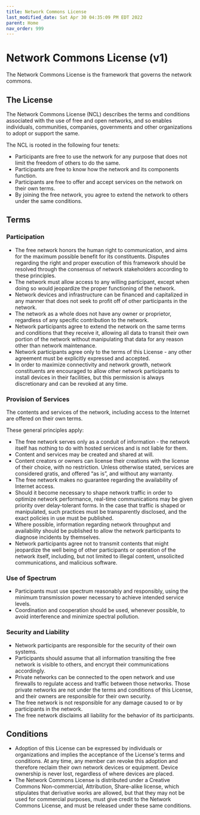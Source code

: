 ```yaml
---
title: Network Commons License
last_modified_date: Sat Apr 30 04:35:09 PM EDT 2022
parent: Home
nav_order: 999
---
```


# Network Commons License (v1)

The Network Commons License is the framework that governs the network commons.

## The License

The Network Commons License (NCL) describes the terms and conditions associated with the use of free and open networks, and so enables individuals, communities, companies, governments and other organizations to adopt or support the same.

The NCL is rooted in the following four tenets:

- Participants are free to use the network for any purpose that does not limit the freedom of
others to do the same.
- Participants are free to know how the network and its components function.
- Participants are free to offer and accept services on the network on their own terms.
- By joining the free network, you agree to extend the network to others under the same
conditions.

## Terms

### Participation

- The free network honors the human right to communication, and aims for the maximum possible benefit for its constituents. Disputes regarding the right and proper execution of this framework should be resolved through the consensus of network stakeholders according to these principles.
- The network must allow access to any willing participant, except when doing so would jeopardize the proper functioning of the network.
- Network devices and infrastructure can be financed and capitalized in any manner that does not seek to profit off of other participants in the network.
- The network as a whole does not have any owner or proprietor, regardless of any specific contribution to the network.
- Network participants agree to extend the network on the same terms and conditions that they receive it, allowing all data to transit their own portion of the network without manipulating that data for any reason other than network maintenance.
- Network participants agree only to the terms of this License - any other agreement must be explicitly expressed and accepted.
- In order to maximize connectivity and network growth, network constituents are encouraged to allow other network participants to install devices in their facilities, but this permission is always discretionary and can be revoked at any time.

### Provision of Services

The contents and services of the network, including access to the Internet are offered on their own terms.

These general principles apply:

- The free network serves only as a conduit of information - the network itself has nothing to do with hosted services and is not liable for them.
- Content and services may be created and shared at will.
- Content creators or owners can license their creations with the license of their choice, with no restriction. Unless otherwise stated, services are considered gratis, and offered “as is”, and without any warranty.
- The free network makes no guarantee regarding the availability of Internet access.
- Should it become necessary to shape network traffic in order to optimize network performance, real-time communications may be given priority over delay-tolerant forms. In the case that traffic is shaped or manipulated, such practices must be transparently disclosed, and the exact policies in use must be published.
- Where possible, information regarding network throughput and availability should be published to allow the network participants to diagnose incidents by themselves.
- Network participants agree not to transmit contents that might jeopardize the well being of other participants or operation of the network itself, including, but not limited to illegal content, unsolicited communications, and malicious software.

### Use of Spectrum

- Participants must use spectrum reasonably and responsibly, using the minimum transmission power necessary to achieve intended service levels.
- Coordination and cooperation should be used, whenever possible, to avoid interference and minimize spectral pollution.

### Security and Liability

- Network participants are responsible for the security of their own systems.
- Participants should assume that all information transiting the free network is visible to others, and encrypt their communications accordingly.
- Private networks can be connected to the open network and use firewalls to regulate access and traffic between those networks. Those private networks are not under the terms and conditions of this License, and their owners are responsible for their own security.
- The free network is not responsible for any damage caused to or by participants in the network.
- The free network disclaims all liability for the behavior of its participants.

## Conditions

- Adoption of this License can be expressed by individuals or organizations and implies the acceptance of the License's terms and conditions. At any time, any member can revoke this adoption and therefore reclaim their own network devices or equipment. Device ownership is never lost, regardless of where devices are placed.
- The Network Commons License is distributed under a Creative Commons Non-commercial, Attribution, Share-alike license, which stipulates that derivative works are allowed, but that they may not be used for commercial purposes, must give credit to the Network Commons License, and must be released under these same conditions.

